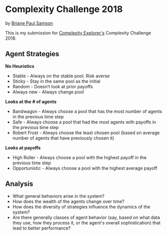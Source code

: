 # Complexity Challenge 2018
by [Briane Paul Samson](https://brianesamson.com)

This is my submission for [Complexity Explorer's](https://www.complexityexplorer.org/) Complexity Challenge 2018.

## Agent Strategies

**No Heuristics**
- Stable - Always on the stable pool. Risk averse
- Sticky - Stay in the same pool as the initial
- Random - Doesn’t look at prior payoffs
- Always new - Always change pool

**Looks at the # of agents**
- Bandwagon - Always choose a pool that has the most number of agents in the previous time step
- Safe - Always choose a pool that had the most agents with payoffs in the previous time step
- Robert Frost - Always choose the least chosen pool (based on average number of agents that have previously chosen it)

**Looks at payoffs**
- High Roller - Always choose a pool with the highest payoff in the previous time step
- Opportunistic - Always choose a pool with the highest average payoff

## Analysis
- What general behaviors arise in the system? 
- How does the wealth of the agents change over time? 
- How does the diversity of strategies influence the dynamics of the system?
- Are there generally classes of agent behavior (say, based on what data they use, how they process it, or the agent's overall sophistication) that lead to better performance?
